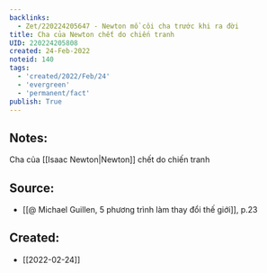 ```yaml
---
backlinks:
  - Zet/220224205647 - Newton mồ côi cha trước khi ra đời
title: Cha của Newton chết do chiến tranh
UID: 220224205808
created: 24-Feb-2022
noteid: 140
tags:
  - 'created/2022/Feb/24'
  - 'evergreen'
  - 'permanent/fact'
publish: True
---
```

## Notes:
Cha của [[Isaac Newton|Newton]] chết do chiến tranh

## Source:
- [[@ Michael Guillen, 5 phương trình làm thay đổi thế giới]], p.23




## Created:
- [[2022-02-24]]
